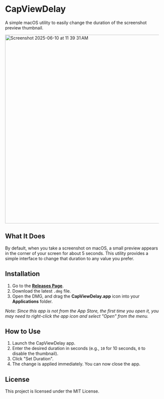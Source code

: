 # CapViewDelay

A simple macOS utility to easily change the duration of the screenshot preview thumbnail.

<img width="616" alt="Screenshot 2025-06-10 at 11 39 31 AM" src="https://github.com/user-attachments/assets/740bfbcb-6c4b-4398-8d6e-26665d0c6caa" />

## What It Does

By default, when you take a screenshot on macOS, a small preview appears in the corner of your screen for about 5 seconds. This utility provides a simple interface to change that duration to any value you prefer.

## Installation

1.  Go to the [**Releases Page**](https://github.com/your-username/CapViewDelay/releases).
2.  Download the latest `.dmg` file.
3.  Open the DMG, and drag the **CapViewDelay.app** icon into your **Applications** folder.

*Note: Since this app is not from the App Store, the first time you open it, you may need to right-click the app icon and select "Open" from the menu.*

## How to Use

1.  Launch the CapViewDelay app.
2.  Enter the desired duration in seconds (e.g., `10` for 10 seconds, `0` to disable the thumbnail).
3.  Click "Set Duration".
4.  The change is applied immediately. You can now close the app.

## License

This project is licensed under the MIT License.
